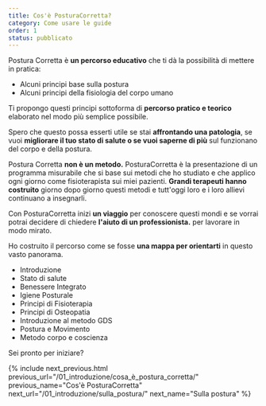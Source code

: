 ```yaml
---
title: Cos'è PosturaCorretta?
category: Come usare le guide
order: 1
status: pubblicato
---
```


Postura Corretta è **un percorso educativo** che ti dà la possibilità di mettere in pratica:
- Alcuni principi base sulla postura
- Alcuni principi della fisiologia del corpo umano

Ti propongo questi principi sottoforma di **percorso pratico e teorico** elaborato nel modo più semplice possibile.

Spero che questo possa esserti utile se stai **affrontando una patologia**, se vuoi **migliorare il tuo stato di salute o se vuoi saperne di più** sul funzionano del corpo e della postura.

Postura Corretta **non è un metodo.** PosturaCorretta è la presentazione di un programma misurabile che si base sui metodi che ho studiato e che applico ogni giorno come fisioterapista sui miei pazienti. **Grandi terapeuti hanno costruito** giorno dopo giorno questi metodi e tutt'oggi loro e i loro allievi continuano a insegnarli.

Con PosturaCorretta inizi **un viaggio** per conoscere questi mondi e se vorrai potrai decidere di chiedere  **l'aiuto di un professionista.** per lavorare in modo mirato.

Ho costruito il percorso come se fosse **una mappa per orientarti** in questo vasto panorama.

- Introduzione
- Stato di salute
- Benessere Integrato
- Igiene Posturale
- Principi di Fisioterapia
- Principi di Osteopatia
- Introduzione al metodo GDS
- Postura e Movimento
- Metodo corpo e coscienza

Sei pronto per iniziare?

{% include next_previous.html 
previous_url="/01_introduzione/cosa_è_postura_corretta/" 
previous_name="Cos'è PosturaCorretta" 
next_url="/01_introduzione/sulla_postura/" 
next_name="Sulla postura"  %}  